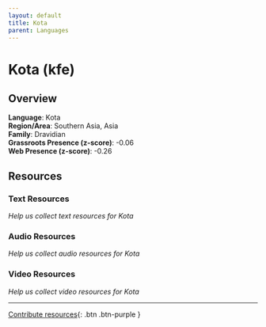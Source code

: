 ```yaml
---
layout: default
title: Kota
parent: Languages
---
```


# Kota (kfe)

## Overview

**Language**: Kota  
**Region/Area**: Southern Asia, Asia  
**Family**: Dravidian  
**Grassroots Presence (z-score)**: -0.06  
**Web Presence (z-score)**: -0.26  

## Resources

### Text Resources
*Help us collect text resources for Kota*

### Audio Resources
*Help us collect audio resources for Kota*

### Video Resources
*Help us collect video resources for Kota*

---

[Contribute resources](https://forms.office.com/e/1SfLJx3u1r){: .btn .btn-purple }
